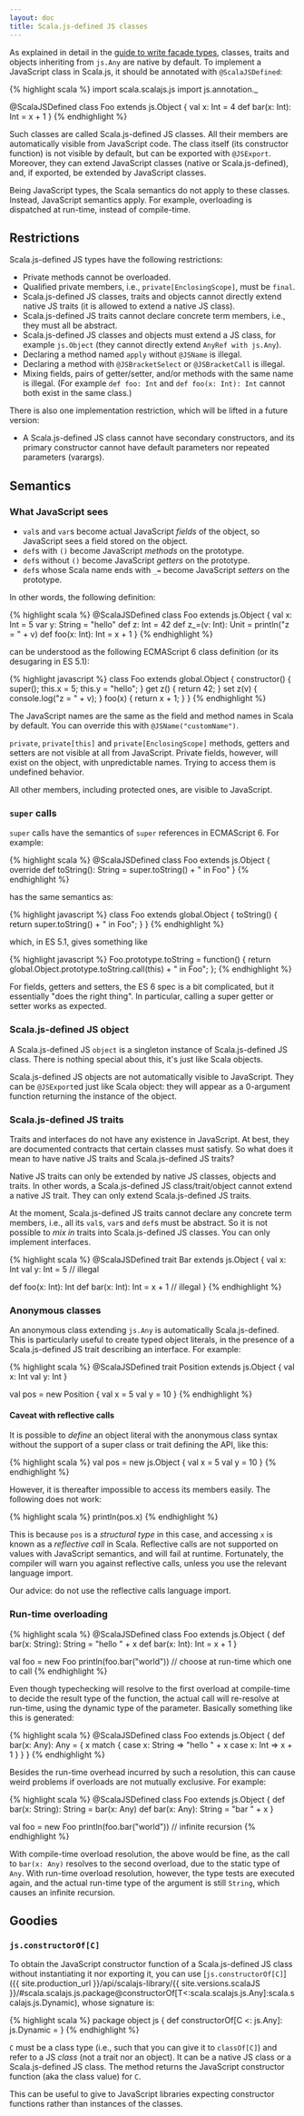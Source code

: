 ```yaml
---
layout: doc
title: Scala.js-defined JS classes
---
```


As explained in detail in the [guide to write facade types](./calling-javascript.html), classes, traits and objects inheriting from `js.Any` are native by default.
To implement a JavaScript class in Scala.js, it should be annotated with `@ScalaJSDefined`:

{% highlight scala %}
import scala.scalajs.js
import js.annotation._

@ScalaJSDefined
class Foo extends js.Object {
  val x: Int = 4
  def bar(x: Int): Int = x + 1
}
{% endhighlight %}

Such classes are called Scala.js-defined JS classes.
All their members are automatically visible from JavaScript code.
The class itself (its constructor function) is not visible by default, but can be exported with `@JSExport`.
Moreover, they can extend JavaScript classes (native or Scala.js-defined), and, if exported, be extended by JavaScript classes.

Being JavaScript types, the Scala semantics do not apply to these classes.
Instead, JavaScript semantics apply.
For example, overloading is dispatched at run-time, instead of compile-time.


## Restrictions

Scala.js-defined JS types have the following restrictions:

* Private methods cannot be overloaded.
* Qualified private members, i.e., `private[EnclosingScope]`, must be `final`.
* Scala.js-defined JS classes, traits and objects cannot directly extend native JS traits (it is allowed to extend a native JS class).
* Scala.js-defined JS traits cannot declare concrete term members, i.e., they must all be abstract.
* Scala.js-defined JS classes and objects must extend a JS class, for example `js.Object` (they cannot directly extend `AnyRef with js.Any`).
* Declaring a method named `apply` without `@JSName` is illegal.
* Declaring a method with `@JSBracketSelect` or `@JSBracketCall` is illegal.
* Mixing fields, pairs of getter/setter, and/or methods with the same name is illegal. (For example `def foo: Int` and `def foo(x: Int): Int` cannot both exist in the same class.)

There is also one implementation restriction, which will be lifted in a future version:

* A Scala.js-defined JS class cannot have secondary constructors, and its primary constructor cannot have default parameters nor repeated parameters (varargs).


## Semantics


### What JavaScript sees

* `val`s and `var`s become actual JavaScript *fields* of the object, so JavaScript sees a field stored on the object.
* `def`s with `()` become JavaScript *methods* on the prototype.
* `def`s without `()` become JavaScript *getters* on the prototype.
* `def`s whose Scala name ends with `_=` become JavaScript *setters* on the prototype.

In other words, the following definition:

{% highlight scala %}
@ScalaJSDefined
class Foo extends js.Object {
  val x: Int = 5
  var y: String = "hello"
  def z: Int = 42
  def z_=(v: Int): Unit = println("z = " + v)
  def foo(x: Int): Int = x + 1
}
{% endhighlight %}

can be understood as the following ECMAScript 6 class definition (or its desugaring in ES 5.1):

{% highlight javascript %}
class Foo extends global.Object {
  constructor() {
    super();
    this.x = 5;
    this.y = "hello";
  }
  get z() {
    return 42;
  }
  set z(v) {
    console.log("z = " + v);
  }
  foo(x) {
    return x + 1;
  }
}
{% endhighlight %}

The JavaScript names are the same as the field and method names in Scala by default.
You can override this with `@JSName("customName")`.

`private`, `private[this]` and `private[EnclosingScope]` methods, getters and setters are not visible at all from JavaScript.
Private fields, however, will exist on the object, with unpredictable names.
Trying to access them is undefined behavior.

All other members, including protected ones, are visible to JavaScript.


### `super` calls

`super` calls have the semantics of `super` references in ECMAScript 6.
For example:

{% highlight scala %}
@ScalaJSDefined
class Foo extends js.Object {
  override def toString(): String = super.toString() + " in Foo"
}
{% endhighlight %}

has the same semantics as:

{% highlight javascript %}
class Foo extends global.Object {
  toString() {
    return super.toString() + " in Foo";
  }
}
{% endhighlight %}

which, in ES 5.1, gives something like

{% highlight javascript %}
Foo.prototype.toString = function() {
  return global.Object.prototype.toString.call(this) + " in Foo";
};
{% endhighlight %}

For fields, getters and setters, the ES 6 spec is a bit complicated, but it essentially "does the right thing".
In particular, calling a super getter or setter works as expected.


### Scala.js-defined JS object

A Scala.js-defined JS `object` is a singleton instance of Scala.js-defined JS class.
There is nothing special about this, it's just like Scala objects.

Scala.js-defined JS objects are not automatically visible to JavaScript.
They can be `@JSExport`ed just like Scala object: they will appear as a 0-argument function returning the instance of the object.


### Scala.js-defined JS traits

Traits and interfaces do not have any existence in JavaScript.
At best, they are documented contracts that certain classes must satisfy.
So what does it mean to have native JS traits and Scala.js-defined JS traits?

Native JS traits can only be extended by native JS classes, objects and traits.
In other words, a Scala.js-defined JS class/trait/object cannot extend a native JS trait.
They can only extend Scala.js-defined JS traits.

At the moment, Scala.js-defined JS traits cannot declare any concrete term members, i.e., all its `val`s, `var`s and `def`s must be abstract.
So it is not possible to *mix in* traits into Scala.js-defined JS classes.
You can only implement interfaces.

{% highlight scala %}
@ScalaJSDefined
trait Bar extends js.Object {
  val x: Int
  val y: Int = 5 // illegal
  
  def foo(x: Int): Int
  def bar(x: Int): Int = x + 1 // illegal
}
{% endhighlight %}


### Anonymous classes

An anonymous class extending `js.Any` is automatically Scala.js-defined.
This is particularly useful to create typed object literals, in the presence of a Scala.js-defined JS trait describing an interface.
For example:

{% highlight scala %}
@ScalaJSDefined
trait Position extends js.Object {
  val x: Int
  val y: Int
}

val pos = new Position {
  val x = 5
  val y = 10
}
{% endhighlight %}

#### Caveat with reflective calls

It is possible to *define* an object literal with the anonymous class syntax without the support of a super class or trait defining the API, like this:

{% highlight scala %}
val pos = new js.Object {
  val x = 5
  val y = 10
}
{% endhighlight %}

However, it is thereafter impossible to access its members easily.
The following does not work:

{% highlight scala %}
println(pos.x)
{% endhighlight %}

This is because `pos` is a *structural type* in this case, and accessing `x` is known as a *reflective call* in Scala.
Reflective calls are not supported on values with JavaScript semantics, and will fail at runtime.
Fortunately, the compiler will warn you against reflective calls, unless you use the relevant language import.

Our advice: do not use the reflective calls language import.


### Run-time overloading

{% highlight scala %}
@ScalaJSDefined
class Foo extends js.Object {
  def bar(x: String): String = "hello " + x
  def bar(x: Int): Int = x + 1
}

val foo = new Foo
println(foo.bar("world")) // choose at run-time which one to call
{% endhighlight %}

Even though typechecking will resolve to the first overload at compile-time to decide the result type of the function, the actual call will re-resolve at run-time, using the dynamic type of the parameter. Basically something like this is generated:

{% highlight scala %}
@ScalaJSDefined
class Foo extends js.Object {
  def bar(x: Any): Any = {
    x match {
      case x: String => "hello " + x
      case x: Int    => x + 1
    }
  }
}
{% endhighlight %}

Besides the run-time overhead incurred by such a resolution, this can cause weird problems if overloads are not mutually exclusive.
For example:

{% highlight scala %}
@ScalaJSDefined
class Foo extends js.Object {
  def bar(x: String): String = bar(x: Any)
  def bar(x: Any): String = "bar " + x
}

val foo = new Foo
println(foo.bar("world")) // infinite recursion
{% endhighlight %}

With compile-time overload resolution, the above would be fine, as the call to `bar(x: Any)` resolves to the second overload, due to the static type of `Any`.
With run-time overload resolution, however, the type tests are executed again, and the actual run-time type of the argument is still `String`, which causes an infinite recursion.


## Goodies


### `js.constructorOf[C]`

To obtain the JavaScript constructor function of a Scala.js-defined JS class without instantiating it nor exporting it, you can use [`js.constructorOf[C]`]({{ site.production_url }}/api/scalajs-library/{{ site.versions.scalaJS }}/#scala.scalajs.js.package@constructorOf[T<:scala.scalajs.js.Any]:scala.scalajs.js.Dynamic), whose signature is:

{% highlight scala %}
package object js {
  def constructorOf[C <: js.Any]: js.Dynamic = <stub>
}
{% endhighlight %}

`C` must be a class type (i.e., such that you can give it to `classOf[C]`) and refer to a JS *class* (not a trait nor an object).
It can be a native JS class or a Scala.js-defined JS class.
The method returns the JavaScript constructor function (aka the class value) for `C`.

This can be useful to give to JavaScript libraries expecting constructor functions rather than instances of the classes.
